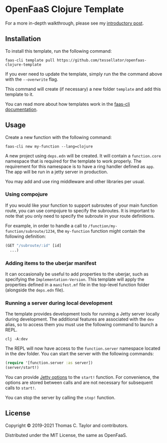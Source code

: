 # OpenFaaS Clojure Template

For a more in-depth walkthrough, please see my [introductory post](http://www.tessellator.net/2019-01-25-introducing-openfaas-clojure-template/).


## Installation

To install this template, run the following command:

```
faas-cli template pull https://github.com/tessellator/openfaas-clojure-template
```

If you ever need to update the template, simply run the the command above with
the `--overwrite` flag.

This command will create (if necessary) a new folder `template` and add this
template to it.

You can read more about how templates work in the
[faas-cli documentation](https://github.com/openfaas/faas-cli/blob/master/guide/TEMPLATE.md).


## Usage

Create a new function with the following command:

```
faas-cli new my-function --lang=clojure
```

A new project using `deps.edn` will be created. It will contain a `function.core`
namespace that is required for the template to work properly. The requirement
for this namespace is to have a ring handler defined as `app`. The app will
be run in a jetty server in production.

You may add and use ring middleware and other libraries per usual.


### Using compojure

If you would like your function to support subroutes of your main function
route, you can use compojure to specify the subroutes. It is important to note
that you only need to specify the subroute in your route definitions.

For example, in order to handle a call to `/function/my-function/subroute/1234`,
the `my-function` function might contain the following definition:

```clojure
(GET "/subroute/:id" [id]
  ...)
```


### Adding items to the uberjar manifest

It can occasionally be useful to add properties to the uberjar, such as
specifying the `Implementation-Version`. This template will apply the properties
defined in a `manifest.mf` file in the top-level function folder (alongside the
`deps.edn` file).


### Running a server during local development

The template provides development tools for running a Jetty server locally
during development. The additional features are associated with the `dev` alias,
so to access them you must use the following command to launch a REPL.

```
clj -A:dev
```

The REPL will now have access to the `function.server` namespace located in the
dev folder. You can start the server with the following commands:

```clojure
(require '[function.server :as server])
(server/start!)
```

You can provide [Jetty options](http://ring-clojure.github.io/ring/ring.adapter.jetty.html#var-run-jetty)
to the `start!` function. For convenience, the options are stored between calls
and are not necessary for subsequent calls to `start!`.

You can stop the server by calling the `stop!` function.


## License

Copyright © 2019-2021 Thomas C. Taylor and contributors.

Distributed under the MIT License, the same as OpenFaaS.
